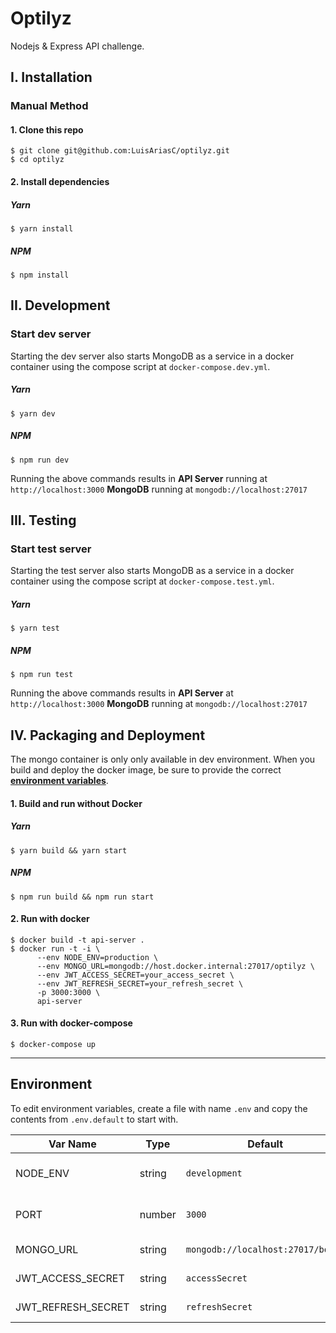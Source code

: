 # Optilyz

Nodejs & Express API challenge.

## I. Installation

### Manual Method

#### 1. Clone this repo

```
$ git clone git@github.com:LuisAriasC/optilyz.git
$ cd optilyz
```

#### 2. Install dependencies

##### Yarn
```
$ yarn install
```

##### NPM
```
$ npm install
```

## II. Development

### Start dev server
Starting the dev server also starts MongoDB as a service in a docker container using the compose script at `docker-compose.dev.yml`.

##### Yarn
```
$ yarn dev
```

##### NPM
```
$ npm run dev
```

Running the above commands results in 
**API Server** running at `http://localhost:3000`
**MongoDB** running at `mongodb://localhost:27017`

## III. Testing

### Start test server
Starting the test server also starts MongoDB as a service in a docker container using the compose script at `docker-compose.test.yml`.

##### Yarn
```
$ yarn test
```

##### NPM
```
$ npm run test
```

Running the above commands results in 
**API Server** at `http://localhost:3000`
**MongoDB** running at `mongodb://localhost:27017`

## IV. Packaging and Deployment

The mongo container is only only available in dev environment. When you build and deploy the docker image, be sure to provide the correct **[environment variables](#environment)**.

#### 1. Build and run without Docker

##### Yarn
```
$ yarn build && yarn start
```

##### NPM
```
$ npm run build && npm run start
```

#### 2. Run with docker

```
$ docker build -t api-server .
$ docker run -t -i \
      --env NODE_ENV=production \
      --env MONGO_URL=mongodb://host.docker.internal:27017/optilyz \
      --env JWT_ACCESS_SECRET=your_access_secret \
      --env JWT_REFRESH_SECRET=your_refresh_secret \
      -p 3000:3000 \
      api-server
```

#### 3. Run with docker-compose

```
$ docker-compose up
```


---

## Environment
To edit environment variables, create a file with name `.env` and copy the contents from `.env.default` to start with.

| Var Name  | Type  | Default | Description  |
|---|---|---|---|
| NODE_ENV  | string  | `development` |API runtime environment. eg: `staging`  |
|  PORT | number  | `3000` | Port to run the API server on |
|  MONGO_URL | string  | `mongodb://localhost:27017/books` | URL for MongoDB |
|  JWT_ACCESS_SECRET | string  | `accessSecret` | JWT access token secret |
|  JWT_REFRESH_SECRET | string  | `refreshSecret` | JWT refresh token secret |